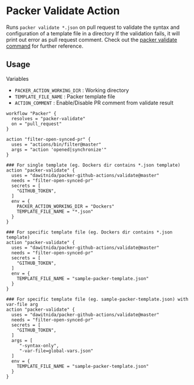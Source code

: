 # Packer Validate Action

Runs `packer validate *.json` on pull request to validate the syntax and configuration of a template file in a directory
If the validation fails, it will print out error as pull request comment.
Check out the [packer validate command][packer-validate-doc] for further reference. 

## Usage

Variables 

- `PACKER_ACTION_WORKING_DIR` : Working directory
- `TEMPLATE_FILE_NAME` : Packer template file
- `ACTION_COMMENT` : Enable/Disable PR comment from validate result

```
workflow "Packer" {
  resolves = "packer-validate"
  on = "pull_request"
}

action "filter-open-synced-pr" {
  uses = "actions/bin/filter@master"
  args = "action 'opened|synchronize'"
}

### For single template (eg. Dockers dir contains *.json template)
action "packer-validate" {
  uses = "dawitnida/packer-github-actions/validate@master"
  needs = "filter-open-synced-pr"
  secrets = [
    "GITHUB_TOKEN",
  ]
  env = {
    PACKER_ACTION_WORKING_DIR = "Dockers"
    TEMPLATE_FILE_NAME = "*.json"
  }
}

### For specific template file (eg. Dockers dir contains *.json template)
action "packer-validate" {
  uses = "dawitnida/packer-github-actions/validate@master"
  needs = "filter-open-synced-pr"
  secrets = [
    "GITHUB_TOKEN",
  ]
  env = {
    TEMPLATE_FILE_NAME = "sample-packer-template.json"
  }
}

### For specific template file (eg. sample-packer-template.json) with var-file arg
action "packer-validate" {
  uses = "dawitnida/packer-github-actions/validate@master"
  needs = "filter-open-synced-pr"
  secrets = [
    "GITHUB_TOKEN",
  ]
  args = [
     "-syntax-only",
     "-var-file=global-vars.json"
  ]
  env = {
    TEMPLATE_FILE_NAME = "sample-packer-template.json"
  }
}
```

[packer-validate-doc]:  <https://www.packer.io/docs/commands/validate.html>
